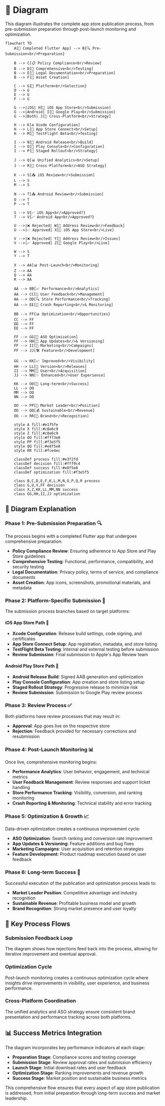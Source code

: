 # 📜 Diagram

This diagram illustrates the complete app store publication process, from pre-submission preparation through post-launch monitoring and optimization.

```mermaid
flowchart TD
    A[📱 Completed Flutter App] --> B{🔍 Pre-Submission<br/>Preparation}
    
    B --> C[📋 Policy Compliance<br/>Review]
    B --> D[🧪 Comprehensive<br/>Testing]
    B --> E[📄 Legal Documentation<br/>Preparation]
    B --> F[🎨 Asset Creation]
    
    C --> G{📱 Platform<br/>Selection}
    D --> G
    E --> G
    F --> G
    
    G -->|iOS| H[🍎 iOS App Store<br/>Submission]
    G -->|Android| I[🤖 Google Play<br/>Submission]
    G -->|Both| J[🔄 Cross-Platform<br/>Strategy]
    
    H --> K[⚙️ Xcode Configuration]
    H --> L[📱 App Store Connect<br/>Setup]
    H --> M[🧪 TestFlight Beta<br/>Testing]
    
    I --> N[🔧 Android Release<br/>Build]
    I --> O[📱 Play Console<br/>Configuration]
    I --> P[🚀 Staged Rollout<br/>Strategy]
    
    J --> Q[📊 Unified Analytics<br/>Setup]
    J --> R[🎯 Cross-Platform<br/>ASO Strategy]
    
    K --> S[📤 iOS Review<br/>Submission]
    L --> S
    M --> S
    
    N --> T[📤 Android Review<br/>Submission]
    O --> T
    P --> T
    
    S --> U{✅ iOS App<br/>Approved?}
    T --> V{✅ Android App<br/>Approved?}
    
    U -->|❌ Rejected| W[🔧 Address Review<br/>Feedback]
    U -->|✅ Approved| X[🎉 iOS App Store<br/>Live]
    
    V -->|❌ Rejected| Y[🔧 Address Review<br/>Issues]
    V -->|✅ Approved| Z[🎉 Google Play<br/>Live]
    
    W --> S
    Y --> T
    
    X --> AA[📊 Post-Launch<br/>Monitoring]
    Z --> AA
    Q --> AA
    R --> AA
    
    AA --> BB[📈 Performance<br/>Analytics]
    AA --> CC[💬 User Feedback<br/>Management]
    AA --> DD[🔍 Store Performance<br/>Tracking]
    AA --> EE[🚨 Crash Reporting<br/>& Monitoring]
    
    BB --> FF{📊 Optimization<br/>Opportunities}
    CC --> FF
    DD --> FF
    EE --> FF
    
    FF --> GG[🎯 ASO Optimization]
    FF --> HH[🔄 App Updates<br/>& Versioning]
    FF --> II[📢 Marketing<br/>Campaigns]
    FF --> JJ[🛠️ Feature<br/>Development]
    
    GG --> KK[📈 Improved<br/>Visibility]
    HH --> LL[🚀 Version<br/>Releases]
    II --> MM[👥 User<br/>Acquisition]
    JJ --> NN[✨ Enhanced<br/>User Experience]
    
    KK --> OO[🎊 Long-term<br/>Success]
    LL --> OO
    MM --> OO
    NN --> OO
    
    OO --> PP[🌟 Market Leader<br/>Position]
    OO --> QQ[💰 Sustainable<br/>Revenue]
    OO --> RR[👑 Brand<br/>Recognition]
    
    style A fill:#e1f5fe
    style X fill:#c8e6c9
    style Z fill:#c8e6c9
    style OO fill:#fff3e0
    style PP fill:#f3e5f5
    style QQ fill:#e8f5e8
    style RR fill:#fce4ec
    
    classDef process fill:#e3f2fd
    classDef decision fill:#fff9c4
    classDef success fill:#e8f5e8
    classDef optimization fill:#f3e5f5
    
    class B,C,D,E,F,K,L,M,N,O,P,Q,R process
    class G,U,V,FF decision
    class X,Z,KK,LL,MM,NN success
    class GG,HH,II,JJ optimization
```

## 🎯 **Diagram Explanation**

### **Phase 1: Pre-Submission Preparation** 🔍
The process begins with a completed Flutter app that undergoes comprehensive preparation:
- **Policy Compliance Review**: Ensuring adherence to App Store and Play Store guidelines
- **Comprehensive Testing**: Functional, performance, compatibility, and security testing
- **Legal Documentation**: Privacy policy, terms of service, and compliance documents
- **Asset Creation**: App icons, screenshots, promotional materials, and metadata

### **Phase 2: Platform-Specific Submission** 📱
The submission process branches based on target platforms:

#### **iOS App Store Path** 🍎
- **Xcode Configuration**: Release build settings, code signing, and certificates
- **App Store Connect Setup**: App registration, metadata, and store listing
- **TestFlight Beta Testing**: Internal and external testing before submission
- **Review Submission**: Final submission to Apple's App Review team

#### **Android Play Store Path** 🤖
- **Android Release Build**: Signed AAB generation and optimization
- **Play Console Configuration**: App creation and store listing setup
- **Staged Rollout Strategy**: Progressive release to minimize risk
- **Review Submission**: Submission to Google Play review process

### **Phase 3: Review Process** ✅
Both platforms have review processes that may result in:
- **Approval**: App goes live on the respective store
- **Rejection**: Feedback provided for necessary corrections and resubmission

### **Phase 4: Post-Launch Monitoring** 📊
Once live, comprehensive monitoring begins:
- **Performance Analytics**: User behavior, engagement, and technical metrics
- **User Feedback Management**: Review responses and support ticket handling
- **Store Performance Tracking**: Visibility, conversion, and ranking monitoring
- **Crash Reporting & Monitoring**: Technical stability and error tracking

### **Phase 5: Optimization & Growth** 📈
Data-driven optimization creates a continuous improvement cycle:
- **ASO Optimization**: Search ranking and conversion rate improvement
- **App Updates & Versioning**: Feature additions and bug fixes
- **Marketing Campaigns**: User acquisition and retention strategies
- **Feature Development**: Product roadmap execution based on user feedback

### **Phase 6: Long-term Success** 🌟
Successful execution of the publication and optimization process leads to:
- **Market Leader Position**: Competitive advantage and industry recognition
- **Sustainable Revenue**: Profitable business model and growth
- **Brand Recognition**: Strong market presence and user loyalty

## 🔄 **Key Process Flows**

### **Submission Feedback Loop**
The diagram shows how rejections feed back into the process, allowing for iterative improvement and eventual approval.

### **Optimization Cycle**
Post-launch monitoring creates a continuous optimization cycle where insights drive improvements in visibility, user experience, and business performance.

### **Cross-Platform Coordination**
The unified analytics and ASO strategy ensure consistent brand presentation and performance tracking across both platforms.

## 📊 **Success Metrics Integration**

The diagram incorporates key performance indicators at each stage:
- **Preparation Stage**: Compliance scores and testing coverage
- **Submission Stage**: Review approval rates and submission efficiency
- **Launch Stage**: Initial download rates and user feedback
- **Optimization Stage**: Ranking improvements and revenue growth
- **Success Stage**: Market position and sustainable business metrics

This comprehensive flow ensures that every aspect of app store publication is addressed, from initial preparation through long-term success and market leadership.
